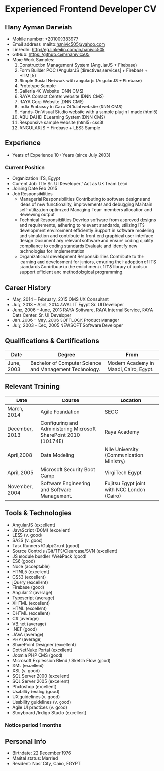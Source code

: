 # Experienced Frontend Developer CV
## Hany Ayman Darwish 
* Mobile number: +201009383977 
* Email address: mailto:hanivic505@yahoo.com
* LinkedIn: http://eg.linkedin.com/in/hanivic505 
* GitHub: https://github.com/hanivic505 
* More Work Samples:  
  1. Construction Management System (AngularJS + Firebase)
  2. Form Builder POC (AngularJS [directives,services] + Firebase + HTML5)
  3. Simple Social Network with angularjs (AngularJS + Firebase)
  4. Prototype Sample
  5. Galleria 40 Website (DNN CMS)
  6. RAYA Contact Center website (DNN CMS)
  7. RAYA Corp Website (DNN CMS)
  8. India Embassy in Cairo Official website (DNN CMS) 
  9. Hands-On Visual Studio website with a sample plugin I made (html5) 
  10. ABU DAHBI ELearning System (DNN CMS) 
  11. Responsive sample website (html5+css3) 
  12. ANGULARJS + Firebase + LESS Sample

## Experience
* Years of Experience 	10+ Years (since July 2003)
### Current Position
* Organization 	ITS, Egypt
* Current Job Title 	Sr. UI Developer / Act as UX Team Lead
* Joining Date	Feb 2015
* Job Responsibilities
  * Managerial Responsibilities
Contributing to software designs and ideas of new functionality, improvements and debugging
Maintain self-utilization optimized
Managing Team members allocation and Reviewing output
  * Technical Responsibilities
Develop software from approved designs and requirements, adhering to relevant standards, utilizing ITS development environment efficiently
Support in software modeling and simulation and contribute to front end graphical user interface design
Document any relevant software and ensure coding quality compliance to coding standards
Evaluate and identify new technologies for implementation
  * Organizational development Responsibilities
Contribute to the learning and development for juniors, ensuring their adoption of ITS standards
Contribute to the enrichment of ITS library of tools to support efficient and methodological programming.

## Career History
* May, 2014 – February, 2015	OMS	UX Consultant
* July, 2013 – April, 2014	AWAL IT Egypt	Sr. UI Developer
* June, 2006 – June, 2013	RAYA Software, RAYA Internal Service, RAYA Data Center.	Sr. UI Developer
* Jan, 2006 – May, 2006	SOFTLOCK	Product Manager
* July, 2003 – Dec, 2005	NEWSOFT	Software Developer
## Qualifications & Certifications 	
Date|Degree|From
---|---|---
June, 2003 |Bachelor of Computer Science and Management Technology. |Modern Academy in Maadi, Cairo, Egypt. 
## Relevant Training 
Date 	|Course 	|Location 
---|---|---
March, 2014	|Agile Foundation 	|SECC
December, 2013 	|Configuring and Administering Microsoft SharePoint 2010 (10174B) 	|Raya Academy 
April,2008 		|Data Modeling 	|Nile University (Communication Ministry) 
April, 2005 	|Microsoft Security Boot Camp 	|VirgiTech Egypt 
November, 2004 	|Software Engineering and Software Management. 	|Fujitsu Egypt joint with NCC London (Cairo)|
## Tools & Technologies 	
* AngularJS (excellent)
* JavaScript (DOM) (excellent) 
* LESS (v. good)
* SASS (v. good)
* Task Runners /Gulp/Grunt (good)
* Source Controls /Git/TFS/Clearcase/SVN (excellent)
* JS module bundler /WebPack (good) 
* ES6 (good)
* Node (acceptable)
* HTML5 (excellent) 
* CSS3 (excellent) 
* jQuery (excellent) 
* Firebase (good)
* Angular 2 (average)
* Typescript (average)
* XHTML (excellent) 
* HTML (excellent) 
* DHTML (excellent) 
* C# (average) 
* VB.net (average) 
* .NET (good) 
* JAVA (average)
* PHP (average)
* SharePoint Designer (excellent) 
* DotNetNuke Portal (excellent) 
* Joomla PHP CMS (good)
* Microsoft Expression Blend / Sketch Flow (good) 
* XML (excellent) 
* XSL (v. good) 
* SQL Server 2000 (excellent) 
* SQL Server 2005 (excellent) 
* Photoshop (excellent) 
* Usability testing (good) 
* UX guidelines (v. good) 
* Usability guidelines (v. good) 
* Agile UI practices (v. good) 
* Storyboard /Indigo Studio (excellent) 
### Notice period 	1 months  
## Personal Info	
* Birthdate: 22 December 1976
* Marital status: Married
* Resident: Nasr City, Cairo, EGYPT
